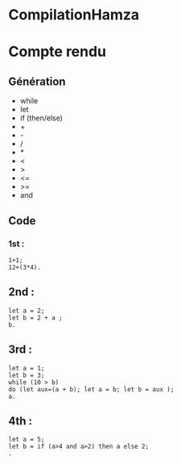 # CompilationHamza

# Compte rendu

## Génération
* while
* let
* if (then/else)
* \+
* \-
* /
* \*
* \<
* \>
* \<=
* \>=
* and

## Code
### 1st :
```
1+1;
12+(3*4).
```
## 2nd :
```
let a = 2;
let b = 2 + a ;
b.
```
## 3rd : 
```
let a = 1;
let b = 3;
while (10 > b)
do (let aux=(a + b); let a = b; let b = aux );
a.
```
## 4th :
```
let a = 5;
let b = if (a>4 and a>2) then a else 2;
. 
```
